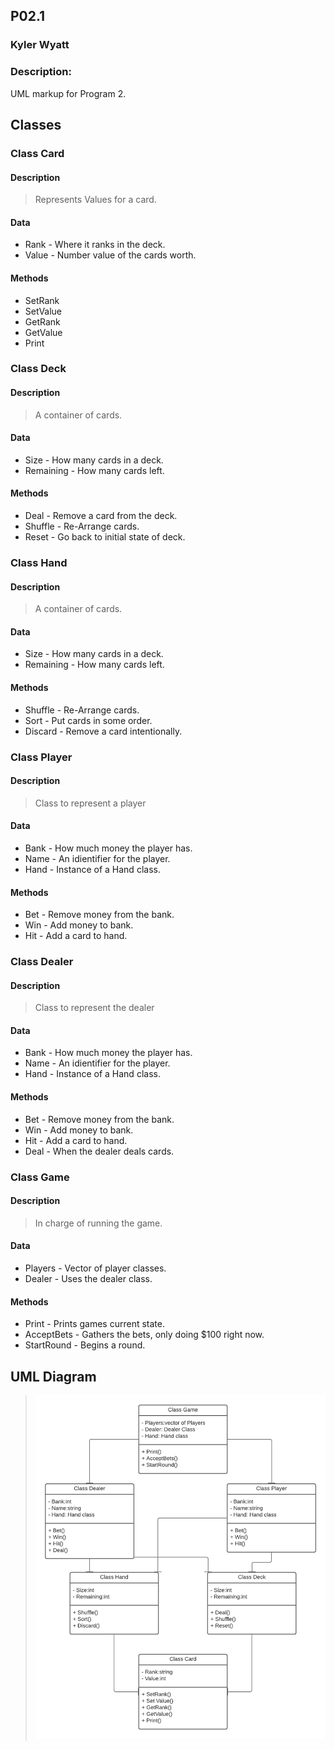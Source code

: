 ## P02.1
### Kyler Wyatt
### Description:

UML markup for Program 2.

## Classes

### Class Card

#### Description
> Represents Values for a card.

#### Data
- Rank - Where it ranks in the deck.
- Value - Number value of the cards worth.

#### Methods
- SetRank
- SetValue
- GetRank
- GetValue
- Print

### Class Deck

#### Description
> A container of cards.

#### Data
- Size - How many cards in a deck.
- Remaining - How many cards left.

#### Methods
- Deal - Remove a card from the deck.
- Shuffle - Re-Arrange cards.
- Reset - Go back to initial state of deck.

### Class Hand

#### Description
> A container of cards.

#### Data
- Size - How many cards in a deck.
- Remaining - How many cards left.

#### Methods
- Shuffle - Re-Arrange cards.
- Sort - Put cards in some order.
- Discard - Remove a card intentionally.

### Class Player

#### Description
> Class to represent a player

#### Data
- Bank - How much money the player has.
- Name - An idientifier for the player.
- Hand - Instance of a Hand class.

#### Methods
- Bet - Remove money from the bank.
- Win - Add money to bank.
- Hit - Add a card to hand.

### Class Dealer

#### Description
> Class to represent the dealer

#### Data
- Bank - How much money the player has.
- Name - An idientifier for the player.
- Hand - Instance of a Hand class.

#### Methods
- Bet - Remove money from the bank.
- Win - Add money to bank.
- Hit - Add a card to hand.
- Deal - When the dealer deals cards.

### Class Game

#### Description
> In charge of running the game.

#### Data
- Players - Vector of player classes.
- Dealer - Uses the dealer class.

#### Methods
- Print - Prints games current state.
- AcceptBets - Gathers the bets, only doing $100 right now.
- StartRound - Begins a round.

## UML Diagram
><img src="https://github.com/kwyatt13/2143-OOP-Wyatt/blob/master/Images/P02%20UML%20Chart.png" width=750>
